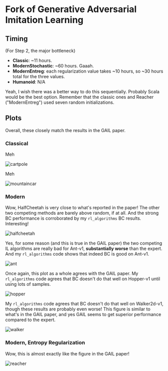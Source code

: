 # Fork of Generative Adversarial Imitation Learning

## Timing

(For Step 2, the major bottleneck)

- **Classic**: ~11 hours.
- **ModernStochastic**: ~60 hours. Gaaah.
- **ModernEntreg**: each regularization value takes ~10 hours, so ~30 hours total
  for the three values.
- **Humanoid**: N/A

Yeah, I wish there was a better way to do this sequentially. Probably Scala
would be the best option. Remember that the classic ones and Reacher
("ModernEntreg") used seven random initializations.


## Plots

Overall, these closely match the results in the GAIL paper.

### Classical

Meh

![cartpole](figures/CartPole-v0.png)

Meh

![mountaincar](figures/MountainCar-v0.png)

### Modern

Wow, HalfCheetah is very close to what's reported in the paper! The other two
competing methods are barely above random, if at all. And the strong BC
performance is corroborated by my `rl_algorithms` BC results. Interesting!

![halfcheetah](figures/HalfCheetah-v1.png)

Yes, for some reason (and this is true in the GAIL paper) the two competing IL
algorithms are really bad for Ant-v1, **substantially worse** than the expert.
And my `rl_algorithms` code shows that indeed BC is good on Ant-v1.

![ant](figures/Ant-v1.png)

Once again, this plot as a whole agrees with the GAIL paper.  My `rl_algorithms`
code agrees that BC doesn't do that well on Hopper-v1 until using lots of
samples. 

![hopper](figures/Hopper-v1.png)

My `rl_algorithms` code agrees that BC doesn't do that well on Walker2d-v1,
though these results are probably even worse! This figure is similar to what's
in the GAIL paper, and yes GAIL seems to get superior performance compared to
the expert.

![walker](figures/Walker2d-v1.png)

### Modern, Entropy Regularization

Wow, this is almost exactly like the figure in the GAIL paper!

![reacher](figures/Reacher-v1.png)

